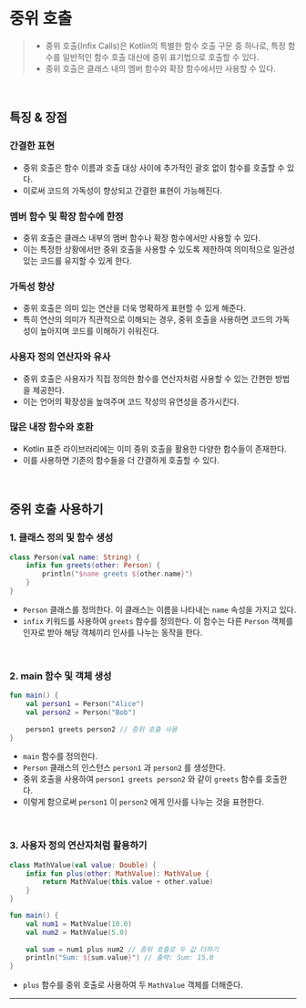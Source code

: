 # **중위 호출**
> - 중위 호출(Infix Calls)은 Kotlin의 특별한 함수 호출 구문 중 하나로, 특정 함수를 일반적인 함수 호출 대신에 중위 표기법으로 호출할 수 있다.
> - 중위 호출은 클래스 내의 멤버 함수와 확장 함수에서만 사용할 수 있다.

<br>

## **특징 & 장점**
### 간결한 표현
- 중위 호출은 함수 이름과 호출 대상 사이에 추가적인 괄호 없이 함수를 호출할 수 있다.
- 이로써 코드의 가독성이 향상되고 간결한 표현이 가능해진다.

### 멤버 함수 및 확장 함수에 한정
- 중위 호출은 클래스 내부의 멤버 함수나 확장 함수에서만 사용할 수 있다. 
- 이는 특정한 상황에서만 중위 호출을 사용할 수 있도록 제한하여 의미적으로 일관성 있는 코드를 유지할 수 있게 한다.

### 가독성 향상
- 중위 호출은 의미 있는 연산을 더욱 명확하게 표현할 수 있게 해준다. 
- 특히 연산의 의미가 직관적으로 이해되는 경우, 중위 호출을 사용하면 코드의 가독성이 높아지며 코드를 이해하기 쉬워진다.

### 사용자 정의 연산자와 유사
- 중위 호출은 사용자가 직접 정의한 함수를 연산자처럼 사용할 수 있는 간편한 방법을 제공한다. 
- 이는 언어의 확장성을 높여주며 코드 작성의 유연성을 증가시킨다.

### 많은 내장 함수와 호환
- Kotlin 표준 라이브러리에는 이미 중위 호출을 활용한 다양한 함수들이 존재한다. 
- 이를 사용하면 기존의 함수들을 더 간결하게 호출할 수 있다.

<br>

## **중위 호출 사용하기**
### 1. 클래스 정의 및 함수 생성
```kotlin
class Person(val name: String) {
    infix fun greets(other: Person) {
        println("$name greets ${other.name}")
    }
}
```
- `Person` 클래스를 정의한다. 이 클래스는 이름을 나타내는 `name` 속성을 가지고 있다.
- `infix` 키워드를 사용하여 `greets` 함수를 정의한다. 이 함수는 다른 `Person` 객체를 인자로 받아 해당 객체끼리 인사를 나누는 동작을 한다.

<br>

### 2. main 함수 및 객체 생성
```kotlin
fun main() {
    val person1 = Person("Alice")
    val person2 = Person("Bob")
    
    person1 greets person2 // 중위 호출 사용
}
```
- `main` 함수를 정의한다.
- `Person` 클래스의 인스턴스 `person1` 과 `person2` 를 생성한다.
- 중위 호출을 사용하여 `person1 greets person2` 와 같이 `greets` 함수를 호출한다.
- 이렇게 함으로써 `person1` 이 `person2` 에게 인사를 나누는 것을 표현한다.

<br>

### 3. 사용자 정의 연산자처럼 활용하기
```kotlin
class MathValue(val value: Double) {
    infix fun plus(other: MathValue): MathValue {
        return MathValue(this.value + other.value)
    }
}

fun main() {
    val num1 = MathValue(10.0)
    val num2 = MathValue(5.0)
    
    val sum = num1 plus num2 // 중위 호출로 두 값 더하기
    println("Sum: ${sum.value}") // 출력: Sum: 15.0
}
```
- `plus` 함수를 중위 호출로 사용하여 두 `MathValue` 객체를 더해준다.

***